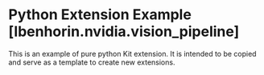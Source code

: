 # Python Extension Example [lbenhorin.nvidia.vision_pipeline]

This is an example of pure python Kit extension. It is intended to be copied and serve as a template to create new extensions.

